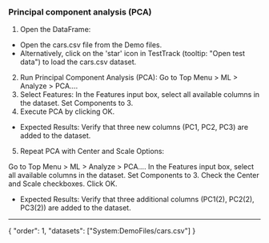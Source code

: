 ### Principal component analysis (PCA)

1. Open the DataFrame:
* Open the cars.csv file from the Demo files.
* Alternatively, click on the 'star' icon in TestTrack (tooltip: "Open test data") to load the cars.csv dataset.
2. Run Principal Component Analysis (PCA): Go to Top Menu > ML > Analyze > PCA….
3. Select Features: In the Features input box, select all available columns in the dataset. Set Components to 3.
4. Execute PCA by clicking OK.
* Expected Results: Verify that three new columns (PC1, PC2, PC3) are added to the dataset.

5. Repeat PCA with Center and Scale Options:

Go to Top Menu > ML > Analyze > PCA…. In the Features input box, select all available columns in the dataset. Set Components to 3. Check the Center and Scale checkboxes. Click OK.
* Expected Results: Verify that three additional columns (PC1(2), PC2(2), PC3(2)) are added to the dataset.

---
{
"order": 1,
"datasets": ["System:DemoFiles/cars.csv"]
}
